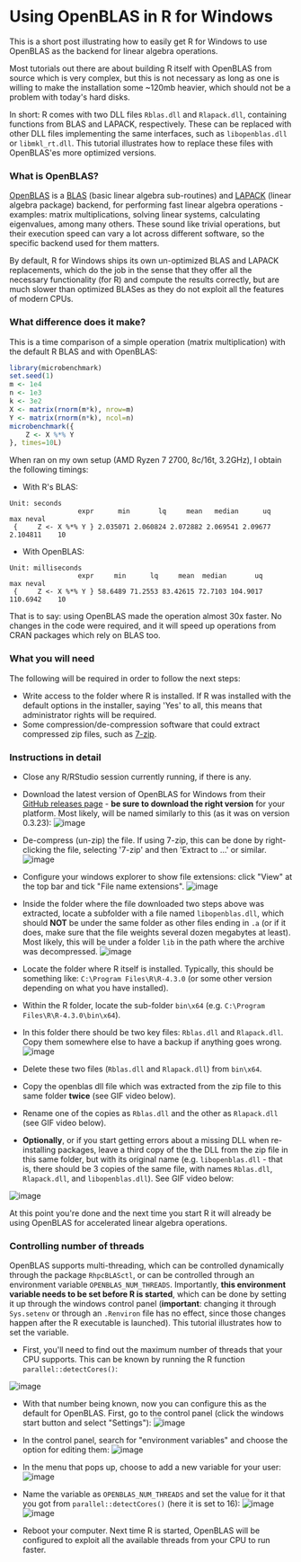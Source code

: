 # Using OpenBLAS in R for Windows

This is a short post illustrating how to easily get R for Windows to use OpenBLAS as the backend for linear algebra operations.

Most tutorials out there are about building R itself with OpenBLAS from source which is very complex, but this is not necessary as long as one is willing to make the installation some ~120mb heavier, which should not be a problem with today's hard disks.

In short: R comes with two DLL files `Rblas.dll` and `Rlapack.dll`, containing functions from BLAS and LAPACK, respectively. These can be replaced with other DLL files implementing the same interfaces, such as `libopenblas.dll` or `libmkl_rt.dll`. This tutorial illustrates how to replace these files with OpenBLAS'es more optimized versions.

### What is OpenBLAS?

[OpenBLAS](https://www.openblas.net) is a [BLAS](https://en.wikipedia.org/wiki/Basic_Linear_Algebra_Subprograms) (basic linear algebra sub-routines) and [LAPACK](https://en.wikipedia.org/wiki/LAPACK) (linear algebra package) backend, for performing fast linear algebra operations - examples: matrix multiplications, solving linear systems, calculating eigenvalues, among many others. These sound like trivial operations, but their execution speed can vary a lot across different software, so the specific backend used for them matters.

By default, R for Windows ships its own un-optimized BLAS and LAPACK replacements, which do the job in the sense that they offer all the necessary functionality (for R) and compute the results correctly, but are much slower than optimized BLASes as they do not exploit all the features of modern CPUs.

### What difference does it make?

This is a time comparison of a simple operation (matrix multiplication) with the default R BLAS and with OpenBLAS:
```r
library(microbenchmark)
set.seed(1)
m <- 1e4
n <- 1e3
k <- 3e2
X <- matrix(rnorm(m*k), nrow=m)
Y <- matrix(rnorm(n*k), ncol=n)
microbenchmark({
    Z <- X %*% Y
}, times=10L)
```

When ran on my own setup (AMD Ryzen 7 2700, 8c/16t, 3.2GHz), I obtain the following timings:

* With R's BLAS:
```
Unit: seconds
                 expr      min       lq     mean   median      uq      max neval
 {     Z <- X %*% Y } 2.035071 2.060824 2.072882 2.069541 2.09677 2.104811    10
```

* With OpenBLAS:
```
Unit: milliseconds
                 expr     min      lq     mean  median       uq      max neval
 {     Z <- X %*% Y } 58.6489 71.2553 83.42615 72.7103 104.9017 110.6942    10
```

That is to say: using OpenBLAS made the operation almost 30x faster. No changes in the code were required, and it will speed up operations from CRAN packages which rely on BLAS too.


### What you will need

The following will be required in order to follow the next steps:
* Write access to the folder where R is installed. If R was installed with the default options in the installer, saying 'Yes' to all, this means that administrator rights will be required.
* Some compression/de-compression software that could extract compressed zip files, such as [7-zip](https://www.7-zip.org).

### Instructions in detail

* Close any R/RStudio session currently running, if there is any.

* Download the latest version of OpenBLAS for Windows from their [GitHub releases page](https://github.com/xianyi/OpenBLAS/releases) - **be sure to download the right version** for your platform. Most likely, will be named similarly to this (as it was on version 0.3.23):
![image](github_openblas.png "github_openblas.png")

* De-compress (un-zip) the file. If using 7-zip, this can be done by right-clicking the file, selecting '7-zip' and then 'Extract to ...' or similar.
![image](extracting.png "extracting")

* Configure your windows explorer to show file extensions: click "View" at the top bar and tick "File name extensions".
![image](show_extensions.png "show_extensions")

* Inside the folder where the file downloaded two steps above was extracted, locate a subfolder with a file named `libopenblas.dll`, which should **NOT** be under the same folder as other files ending in `.a` (or if it does, make sure that the file weights several dozen megabytes at least). Most likely, this will be under a folder `lib` in the path where the archive was decompressed.
![image](oblas_dll.png "oblas_dll")

* Locate the folder where R itself is installed. Typically, this should be something like: `C:\Program Files\R\R-4.3.0` (or some other version depending on what you have installed).
* Within the R folder, locate the sub-folder `bin\x64` (e.g. `C:\Program Files\R\R-4.3.0\bin\x64`).
* In this folder there should be two key files: `Rblas.dll` and `Rlapack.dll`. Copy them somewhere else to have a backup if anything goes wrong.
![image](orig_dlls.png "orig_dlls")

* Delete these two files (`Rblas.dll` and `Rlapack.dll`) from `bin\x64`.

* Copy the openblas dll file which was extracted from the zip file to this same folder **twice** (see GIF video below).

* Rename one of the copies as `Rblas.dll` and the other as `Rlapack.dll` (see GIF video below).

* **Optionally**, or if you start getting errors about a missing DLL when re-installing packages, leave a third copy of the the DLL from the zip file in this same folder, but with its original name (e.g. `libopenblas.dll` - that is, there should be 3 copies of the same file, with names `Rblas.dll`, `Rlapack.dll`, and `libopenblas.dll`). See GIF video below:

![image](swap_blases.gif "swap_blases")


At this point you're done and the next time you start R it will already be using OpenBLAS for accelerated linear algebra operations.

### Controlling number of threads

OpenBLAS supports multi-threading, which can be controlled dynamically through the package `RhpcBLASctl`, or can be controlled through an environment variable `OPENBLAS_NUM_THREADS`. Importantly, **this environment variable needs to be set before R is started**, which can be done by setting it up through the windows control panel (**important**: changing it through `Sys.setenv` or through an `.Renviron` file has no effect, since those changes happen after the R executable is launched). This tutorial illustrates how to set the variable.

* First, you'll need to find out the maximum number of threads that your CPU supports. This can be known by running the R function `parallel::detectCores()`:

![image](detect_cores.png "detect_cores")

* With that number being known, now you can configure this as the default for OpenBLAS. First, go to the control panel (click the windows start button and select "Settings"):
![image](launch_control_panel.png "launch_control_panel")

* In the control panel, search for "environment variables" and choose the option for editing them:
![image](control_panel_env.png "control_panel_env")

* In the menu that pops up, choose to add a new variable for your user:
![image](new_env_var.png "new_env_var")

* Name the variable as `OPENBLAS_NUM_THREADS` and set the value for it that you got from `parallel::detectCores()` (here it is set to 16):
![image](new_var1.png "new_var1")
![image](new_var2.png "new_var2")

* Reboot your computer. Next time R is started, OpenBLAS will be configured to exploit all the available threads from your CPU to run faster.
